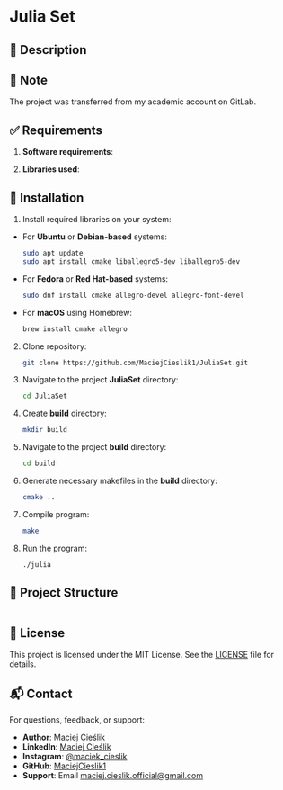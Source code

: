 # Julia Set


## 📜 Description


## 📝 Note

The project was transferred from my academic account on GitLab.

## ✅ Requirements

1. **Software requirements**:


2. **Libraries used**:


## 💾 Installation

1. Install required libraries on your system:
   
  - For **Ubuntu** or **Debian-based** systems:
    
    ```sh
    sudo apt update
    sudo apt install cmake liballegro5-dev liballegro5-dev
    ```
   
  - For **Fedora** or **Red Hat-based** systems:
    
    ```sh
    sudo dnf install cmake allegro-devel allegro-font-devel
    ```
    
  - For **macOS** using Homebrew:
    
    ```sh
    brew install cmake allegro
    ```

2. Clone repository:
   
   ```sh
   git clone https://github.com/MaciejCieslik1/JuliaSet.git
   ```

3. Navigate to the project **JuliaSet** directory:
   
    ```sh
    cd JuliaSet
    ```

4. Create **build** directory:
   
    ```sh
    mkdir build
    ```

5. Navigate to the project **build** directory:
   
    ```sh
    cd build
    ```

6. Generate necessary makefiles in the **build** directory:
    
    ```sh
    cmake ..
    ```

7. Compile program:
    
    ```sh
    make
    ```

8. Run the program:
   
    ```sh
    ./julia
    ```

## 📁 Project Structure

```bash

```

## 📜 License
This project is licensed under the MIT License. See the [LICENSE](https://github.com/MaciejCieslik1/ShipsGame/blob/master/LICENCE) file for details.

## 📬 Contact
For questions, feedback, or support:
- **Author**: Maciej Cieślik
- **LinkedIn**: [Maciej Cieślik](https://www.linkedin.com/in/maciej-cie%C5%9Blik-1ab60a290/)
- **Instagram**: [@maciek_cieslik](https://www.instagram.com/maciek_cieslik)
- **GitHub**: [MaciejCieslik1](https://github.com/MaciejCieslik1)
- **Support**: Email [maciej.cieslik.official@gmail.com](mailto:maciej.cieslik.official@gmail.com)
